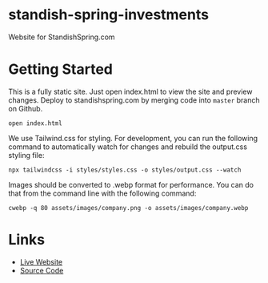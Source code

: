 # standish-spring-investments
Website for StandishSpring.com

# Getting Started
This is a fully static site. Just open index.html to view the site and preview changes. Deploy to standishspring.com by merging code into `master` branch on Github. 

    open index.html

We use Tailwind.css for styling. For development, you can run the following command to automatically watch for changes and rebuild the output.css styling file:

    npx tailwindcss -i styles/styles.css -o styles/output.css --watch

Images should be converted to .webp format for performance. You can do that from the command line with the following command:

    cwebp -q 80 assets/images/company.png -o assets/images/company.webp

# Links
- [Live Website](https://www.standishspring.com)
- [Source Code](https://github.com/brianbolze/standish-spring-investments)
